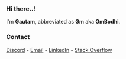 
### Hi there..!

I'm **Gautam**, abbreviated as **Gm** aka **GmBodhi**.

### Contact

[Discord](https://discord.com/users/830394727684898856)  -  [Email](mailto:gmbodhi@icloud.com)  -  [LinkedIn](https://www.linkedin.com/in/gautambs/)  -  [Stack Overflow](https://stackoverflow.com/users/14739334/gmbodhi)
